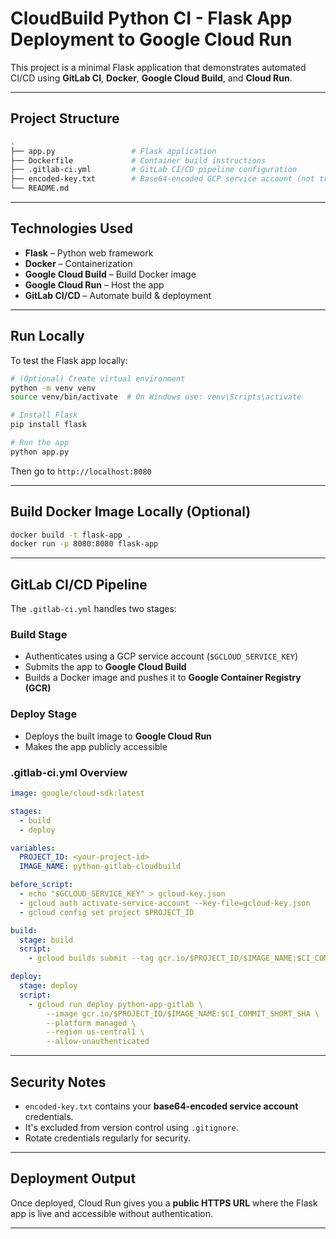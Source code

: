 #  CloudBuild Python CI - Flask App Deployment to Google Cloud Run

This project is a minimal Flask application that demonstrates automated CI/CD using **GitLab CI**, **Docker**, **Google Cloud Build**, and **Cloud Run**.

---

##  Project Structure

```bash
.
├── app.py                 # Flask application
├── Dockerfile             # Container build instructions
├── .gitlab-ci.yml         # GitLab CI/CD pipeline configuration
├── encoded-key.txt        # Base64-encoded GCP service account (not tracked)
└── README.md
```

---

##  Technologies Used

- **Flask** – Python web framework
- **Docker** – Containerization
- **Google Cloud Build** – Build Docker image
- **Google Cloud Run** – Host the app
- **GitLab CI/CD** – Automate build & deployment

---

##  Run Locally

To test the Flask app locally:

```bash
# (Optional) Create virtual environment
python -m venv venv
source venv/bin/activate  # On Windows use: venv\Scripts\activate

# Install Flask
pip install flask

# Run the app
python app.py
```

Then go to `http://localhost:8080`

---

##  Build Docker Image Locally (Optional)

```bash
docker build -t flask-app .
docker run -p 8080:8080 flask-app
```

---

##  GitLab CI/CD Pipeline

The `.gitlab-ci.yml` handles two stages:

###  Build Stage

- Authenticates using a GCP service account (`$GCLOUD_SERVICE_KEY`)
- Submits the app to **Google Cloud Build**
- Builds a Docker image and pushes it to **Google Container Registry (GCR)**

###  Deploy Stage

- Deploys the built image to **Google Cloud Run**
- Makes the app publicly accessible

###  .gitlab-ci.yml Overview

```yaml
image: google/cloud-sdk:latest

stages:
  - build
  - deploy

variables:
  PROJECT_ID: <your-project-id>
  IMAGE_NAME: python-gitlab-cloudbuild

before_script:
  - echo "$GCLOUD_SERVICE_KEY" > gcloud-key.json
  - gcloud auth activate-service-account --key-file=gcloud-key.json
  - gcloud config set project $PROJECT_ID

build:
  stage: build
  script:
    - gcloud builds submit --tag gcr.io/$PROJECT_ID/$IMAGE_NAME:$CI_COMMIT_SHORT_SHA .

deploy:
  stage: deploy
  script:
    - gcloud run deploy python-app-gitlab \
        --image gcr.io/$PROJECT_ID/$IMAGE_NAME:$CI_COMMIT_SHORT_SHA \
        --platform managed \
        --region us-central1 \
        --allow-unauthenticated
```

---

##  Security Notes

- `encoded-key.txt` contains your **base64-encoded service account** credentials.
- It's excluded from version control using `.gitignore`.
- Rotate credentials regularly for security.

---

##  Deployment Output

Once deployed, Cloud Run gives you a **public HTTPS URL** where the Flask app is live and accessible without authentication.

---
